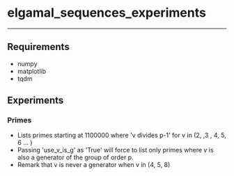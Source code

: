 # elgamal_sequences_experiments

---

## Requirements
* numpy
* matplotlib
* tqdm

## Experiments

### Primes
* Lists primes starting at 1100000 where 'v divides p-1' for v in (2, ,3 , 4, 5, 6 ... )
* Passing 'use_v_is_g' as 'True' will force to list only primes where v is also a generator of the group of order p.
* Remark that v is never a generator when v in (4, 5, 8)

###
